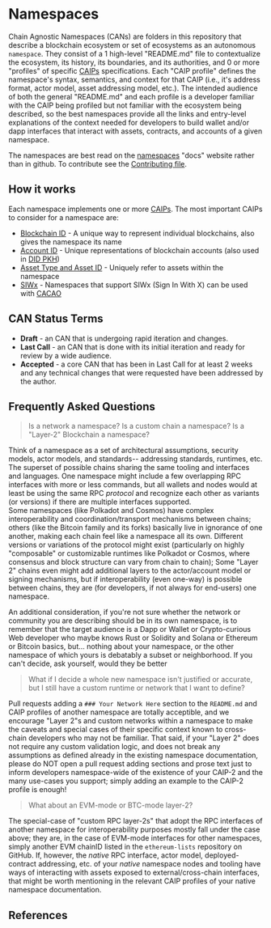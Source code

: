 # Namespaces

Chain Agnostic Namespaces (CANs) are folders in this repository that describe a blockchain ecosystem or set of ecosystems as an autonomous `namespace`. 
They consist of a 1 high-level "README.md" file to contextualize the ecosystem, its history, its boundaries, and its authorities, and 0 or more "profiles" of specific [CAIPs][] specifications.
Each "CAIP profile" defines the namespace's syntax, semantics, and context for that CAIP (i.e., it's address format, actor model, asset addressing model, etc.).
The intended audience of both the general "README.md" and each profile is a developer familiar with the CAIP being profiled but not familiar with the ecosystem being described, so the best namespaces provide all the links and entry-level explanations of the context needed for developers to build wallet and/or dapp interfaces that interact with assets, contracts, and accounts of a given namespace.

The namespaces are best read on the [namespaces][] "docs" website rather than in github. To contribute see the [Contributing file](./CONTRIBUTING.md).

## How it works
Each namespace implements one or more [CAIPs](https://github.com/ChainAgnostic/CAIPs). The most important CAIPs to consider for a namespace are:

- [Blockchain ID](https://github.com/ChainAgnostic/CAIPs/blob/master/CAIPs/caip-2.md) - A unique way to represent individual blockchains, also gives the namespace its name
- [Account ID](https://github.com/ChainAgnostic/CAIPs/blob/master/CAIPs/caip-10.md) - Unique representations of blockchain accounts (also used in [DID PKH](https://github.com/w3c-ccg/did-pkh/))
- [Asset Type and Asset ID](https://github.com/ChainAgnostic/CAIPs/blob/master/CAIPs/caip-19.md) - Uniquely refer to assets within the namespace
- [SIWx](https://github.com/ChainAgnostic/CAIPs/blob/master/CAIPs/caip-122.md) - Namespaces that support SIWx (Sign In With X) can be used with [CACAO](https://github.com/ChainAgnostic/CAIPs/blob/master/CAIPs/caip-74.md)

## CAN Status Terms

* **Draft** - an CAN that is undergoing rapid iteration and changes.
* **Last Call** - an CAN that is done with its initial iteration and ready for review by a wide audience.
* **Accepted** - a core CAN that has been in Last Call for at least 2 weeks and any technical changes that were requested have been addressed by the author.

## Frequently Asked Questions

> Is a network a namespace?  Is a custom chain a namespace? Is a "Layer-2" Blockchain a namespace? 

Think of a namespace as a set of architectural assumptions, security models, actor models, and standards-- addressing standards, runtimes, etc. 
The superset of possible chains sharing the same tooling and interfaces and languages. 
One namespace might include a few overlapping RPC interfaces with more or less commands, but all wallets and nodes would at least be using the same RPC *protocol* and recognize each other as variants (or versions) if there are multiple interfaces supported.  
Some namespaces (like Polkadot and Cosmos) have complex interoperability and coordination/transport mechanisms between chains; others (like the Bitcoin family and its forks) basically live in ignorance of one another, making each chain feel like a namespace all its own. 
Different versions or variations of the protocol might exist (particularly on highly "composable" or customizable runtimes like Polkadot or Cosmos, where consensus and block structure can vary from chain to chain);
Some "Layer 2" chains even might add additional layers to the actor/account model or signing mechanisms, but if interoperability (even one-way) is possible between chains, they are (for developers, if not always for end-users) one namespace.

An additional consideration, if you're not sure whether the network or community you are describing should be in its own namespace, is to remember that the target audience is a Dapp or Wallet or Crypto-curious Web developer who maybe knows Rust or Solidity and Solana or Ethereum or Bitcoin basics, but... nothing about your namespace, or the other namespace of which yours is debatably a subset or neighborhood. If you can't decide, ask yourself, would they be better

> What if I decide a whole new namespace isn't justified or accurate, but I still have a custom runtime or network that I want to define?

Pull requests adding a `### Your Network Here` section to the `README.md` and CAIP profiles of another namespace are totally acceptible, and we encourage "Layer 2"s and custom networks within a namespace to make the caveats and special cases of their specific context known to cross-chain developers who may not be familiar.
That said, if your "Layer 2" does not require any custom validation logic, and does not break any assumptions as defined already in the existing namespace documentation, please do NOT open a pull request adding sections and prose text just to inform developers namespace-wide of the existence of your CAIP-2 and the many use-cases you support; simply adding an example to the CAIP-2 profile is enough!

> What about an EVM-mode or BTC-mode layer-2?

The special-case of "custom RPC layer-2s" that adopt the RPC interfaces of another namespace for interoperability purposes mostly fall under the case above; they are, in the case of EVM-mode interfaces for other namespaces, simply another EVM chainID listed in the `ethereum-lists` repository on GitHub.
If, however, the *native* RPC interface, actor model, deployed-contract addressing, etc. of your *native* namespace nodes and tooling have ways of interacting with assets exposed to external/cross-chain interfaces, that might be worth mentioning in the relevant CAIP profiles of your native namespace documentation.

## References

[CAIPs]: https://github.com/ChainAgnostic/CAIPs
[namespaces]: https://namespaces.chainagnostic.org/
